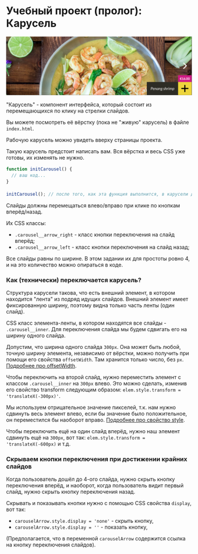 # Учебный проект (пролог): Карусель

![Компонент Карусель](public/carousel.png)

"Карусель" - компонент интерфейса, который состоит из перемещающихся по клику на стрелки слайдов.

Вы можете посмотреть её вёрстку (пока не "живую" карусель) в файле `index.html`.

Рабочую карусель можно увидеть вверху страницы проекта.

Такую карусель предстоит написать вам. Вся вёрстка и весь CSS уже готовы, их изменять не нужно. 

```js
function initCarousel() {
  // ваш код...
}

initCarousel(); // после того, как эта функция выполнится, в карусели должны начать переключаться слайды
```

Слайды должны перемещаться влево/вправо при клике по кнопкам вперёд/назад.

Их CSS классы:
- `.carousel__arrow_right` - класс кнопки переключения на слайд вперёд;
- `.carousel__arrow_left` - класс кнопки переключения на слайд назад;

Все слайды равны по ширине. В этом задании их для простоты ровно 4, и на это количество можно опираться в коде.

### Как (технически) переключается карусель?

Структура карусели такова, что есть внешний элемент, в котором находится "лента" из подряд идущих слайдов. Внешний элемент имеет фиксированную ширину, поэтому видна только часть ленты (один слайд).

CSS класс элемента-ленты, в котором находятся все слайды - `.carousel__inner`. Для переключения слайда мы будем сдвигать его на ширину одного слайда.

Допустим, что ширина одного слайда `300px`. Она может быть любой, точную ширину элемента, независимо от вёрстки, можно получить при помощи его свойства `offsetWidth`. Там хранится только число, без `px`. [Подробнее про offsetWidth](https://learn.javascript.ru/size-and-scroll#offsetwidth-height).

Чтобы переключить на второй слайд, нужно переместить элемент с классом `.carousel__inner` на `300px` влево. Это можно сделать, изменив его свойство transform следующим образом: `elem.style.transform = 'translateX(-300px)'`. 

Мы используем отрицательное значение пикселей, т.к. нам нужно сдвинуть весь элемент влево, если бы значение было положительное, он переместился бы наоборот вправо. [Подробнее про свойство style](https://learn.javascript.ru/styles-and-classes#element-style).

 Чтобы переключить ещё на один слайд вперёд, нужно наш элемент сдвинуть ещё на `300px`, вот так: `elem.style.transform = 'translateX(-600px)` и т.д. 

### Скрываем кнопки переключения при достижении крайних слайдов

Когда пользователь дошёл до 4-ого слайда, нужно скрыть кнопку переключения вперёд, и наоборот, когда пользователь видит первый слайд, нужно скрыть кнопку переключения назад. 

Скрывать и показывать кнопки нужно с помощью CSS свойства `display`, вот так: 
- `carouselArrow.style.display = 'none'` - скрыть кнопку,
- `carouselArrow.style.display = ''` - показать кнопку,

(Предполагается, что в переменной `carouselArrow` содержится ссылка на кнопку переключения слайдов).


